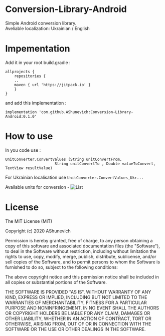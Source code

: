 # Conversion-Library-Android
Simple Android conversion library.   
Aveliable localization: Ukrainian / English

# Impementation
Add it in your root build.gradle :  
```
allprojects {
	repositories {
	..
	maven { url 'https://jitpack.io' }
	}
}    
```  
and add this implementation :    
```
implementation 'com.github.AShunevich:Conversion-Library-Android:0.1.0'
```
# How to use
In you code use  : 
```
UnitConverter.ConvertValues (String unitConvertFrom, 
                      String unitConvertTo , Double valueToConvert, TextView resultValue)
```
For Ukrainian localisation use ```UnitConverter.ConvertValues_Ukr...```

Available units for conversion - ![List]("https://github.com/AShunevich/Conversion-Library-Android/blob/master/Units.txt")   
       
# License     
The MIT License (MIT)

Copyright (c) 2020 AShunevich

Permission is hereby granted, free of charge, to any person obtaining a copy
of this software and associated documentation files (the "Software"), to deal
in the Software without restriction, including without limitation the rights
to use, copy, modify, merge, publish, distribute, sublicense, and/or sell
copies of the Software, and to permit persons to whom the Software is
furnished to do so, subject to the following conditions:

The above copyright notice and this permission notice shall be included in all
copies or substantial portions of the Software.

THE SOFTWARE IS PROVIDED "AS IS", WITHOUT WARRANTY OF ANY KIND, EXPRESS OR
IMPLIED, INCLUDING BUT NOT LIMITED TO THE WARRANTIES OF MERCHANTABILITY,
FITNESS FOR A PARTICULAR PURPOSE AND NONINFRINGEMENT. IN NO EVENT SHALL THE
AUTHORS OR COPYRIGHT HOLDERS BE LIABLE FOR ANY CLAIM, DAMAGES OR OTHER
LIABILITY, WHETHER IN AN ACTION OF CONTRACT, TORT OR OTHERWISE, ARISING FROM,
OUT OF OR IN CONNECTION WITH THE SOFTWARE OR THE USE OR OTHER DEALINGS IN THE
SOFTWARE.
